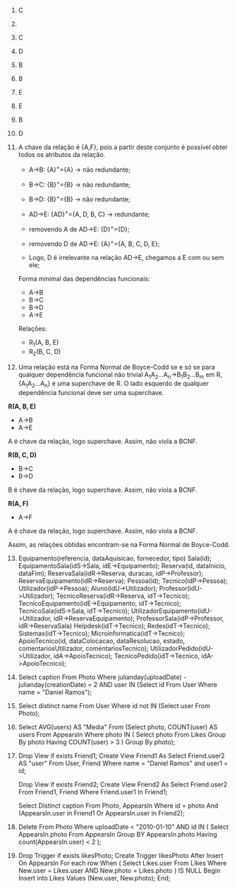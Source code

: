 1. C
2. 
3. C
4. D
5. B
6. B
7. E
8. E
9. B
10. D
11. A chave da relação é {A,F}, pois a partir deste conjunto é possível obter todos os atributos da relação.

    * A->B: {A}<sup>+</sup>={A} $\rightarrow$ não redundante;
    * B->C: {B}<sup>+</sup>={B} $\rightarrow$ não redundante;
    * B->D: {B}<sup>+</sup>={B} $\rightarrow$ não redundante;
    * AD->E: {AD}<sup>+</sup>={A, D, B, C} $\rightarrow$ redundante;

    * removendo A de AD->E: {D}<sup>+</sup>={D};
    * removendo D de AD->E: {A}<sup>+</sup>={A, B, C, D, E};
    * Logo, D é irrelevante na relação AD->E, chegamos a E com ou sem ele;

    Forma minimal das dependências funcionais:

    * A->B
    * B->C
    * B->D
    * A->E

    Relações:

    * R<sub>1</sub>(A, B, E)
    * R<sub>2</sub>(B, C, D)

12. Uma relação está na Forma Normal de Boyce-Codd se e só se para qualquer dependência funcional não trivial A<sub>1</sub>A<sub>2</sub>...A<sub>n</sub>$\rightarrow$B<sub>1</sub>B<sub>2</sub>...B<sub>m</sub> em R, {A<sub>1</sub>A<sub>2</sub>...A<sub>n</sub>} é uma superchave de R. O lado esquerdo de qualquer dependência funcional deve ser uma superchave.

**R(A, B, E)**

* A->B
* A->E

A é chave da relação, logo superchave. Assim, não viola a BCNF.

**R(B, C, D)**

* B->C
* B->D

B é chave da relação, logo superchave. Assim, não viola a BCNF.

**R(A, F)**

* A->F

A é chave da relação, logo superchave. Assim, não viola a BCNF.

Assim, as relações obtidas encontram-se na Forma Normal de Boyce-Codd.

13. Equipamento(referencia, dataAquisicao, fornecedor, tipo)
    Sala(id);
    EquipamentoSala(idS->Sala, idE->Equipamento);
    Reserva(id, dataInicio, dataFim);
    ReservaSala(idR->Reserva, duracao, idP->Professor);
    ReservaEquipamento(idR->Reserva);
    Pessoa(id);
    Tecnico(idP->Pessoa);
    Utilizador(idP->Pessoa);
    Aluno(idU->Utilizador);
    Professor(idU->Utilizador);
    TecnicoReserva(idR->Reserva, idT->Tecnico);
    TecnicoEquipamento(idE->Equipamento, idT->Tecnico);
    TecnicoSala(idS->Sala, idT->Tecnico);
    UtilizadorEquipamento(idU->Utilizador, idR->ReservaEquipamento);
    ProfessorSala(idP->Professor, idR->ReservaSala)
    Helpdesk(idT->Tecnico);
    Redes(idT->Tecnico);
    Sistemas(idT->Tecnico);
    Microinformatica(idT->Tecnico);
    ApoioTecnico(id, dataColocacao, dataResolucao, estado, comentariosUtilizador, comentariosTecnico);
    UtilizadorPedido(idU->Utilizador, idA->ApoioTecnico);
    TecnicoPedido(idT->Tecnico, idA->ApoioTecnico);

14. Select caption
    From Photo
    Where julianday(uploadDate) - julianday(creationDate) = 2 AND user IN
    (Select id From User Where name = "Daniel Ramos");

15. Select distinct name
    From User
    Where id not IN (Select user From Photo);

16. Select AVG(users) AS "Media"
    From (Select photo, COUNT(user) AS users
        From AppearsIn
        Where photo IN (
            Select photo
            From Likes
            Group By photo
            Having COUNT(user) > 3
        )
    Group By photo);

17. Drop View if exists Friend1;
    Create View Friend1 As
    Select Friend.user2 AS "user"
    From User, Friend
    Where name = "Daniel Ramos" and user1 = id;

    Drop View if exists Friend2;
    Create View Friend2 As
    Select Friend.user2
    From Friend1, Friend
    Where Friend.user1 In Friend1;

    Select Distinct caption
    From Photo, AppearsIn
    Where id = photo And (AppearsIn.user in Friend1 Or AppearsIn.user in Friend2);

18. Delete From Photo
    Where uploadDate < "2010-01-10" AND id IN (
        Select AppearsIn.photo
        From AppearsIn
        Group BY AppearsIn.photo
        Having count(AppearsIn.user) < 2
    );

19. Drop Trigger if exists likesPhoto;
    Create Trigger likesPhoto
    After Insert On AppearsIn
    For each row
    When (
        Select Likes.user
        From Likes
        Where New.user = Likes.user AND New.photo = Likes.photo
    ) IS NULL
    Begin
        Insert into Likes Values (New.user, New.photo);
    End;